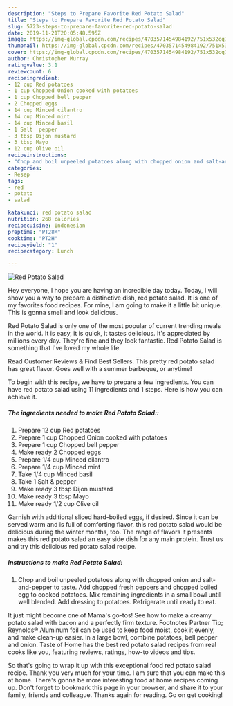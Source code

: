 ```yaml
---
description: "Steps to Prepare Favorite Red Potato Salad"
title: "Steps to Prepare Favorite Red Potato Salad"
slug: 5723-steps-to-prepare-favorite-red-potato-salad
date: 2019-11-21T20:05:48.595Z
image: https://img-global.cpcdn.com/recipes/4703571454984192/751x532cq70/red-potato-salad-recipe-main-photo.jpg
thumbnail: https://img-global.cpcdn.com/recipes/4703571454984192/751x532cq70/red-potato-salad-recipe-main-photo.jpg
cover: https://img-global.cpcdn.com/recipes/4703571454984192/751x532cq70/red-potato-salad-recipe-main-photo.jpg
author: Christopher Murray
ratingvalue: 3.1
reviewcount: 6
recipeingredient:
- 12 cup Red potatoes
- 1 cup Chopped Onion cooked with potatoes
- 1 cup Chopped bell pepper
- 2 Chopped eggs
- 14 cup Minced cilantro
- 14 cup Minced mint
- 14 cup Minced basil
- 1 Salt  pepper
- 3 tbsp Dijon mustard
- 3 tbsp Mayo
- 12 cup Olive oil
recipeinstructions:
- "Chop and boil unpeeled potatoes along with chopped onion and salt-and-pepper to taste. Add chopped fresh peppers and chopped boiled egg to cooked potatoes. Mix remaining ingredients in a small bowl until well blended. Add dressing to potatoes. Refrigerate until ready to eat."
categories:
- Resep
tags:
- red
- potato
- salad

katakunci: red potato salad
nutrition: 268 calories
recipecuisine: Indonesian
preptime: "PT28M"
cooktime: "PT2H"
recipeyield: "1"
recipecategory: Lunch

---
```



![Red Potato Salad](https://img-global.cpcdn.com/recipes/4703571454984192/751x532cq70/red-potato-salad-recipe-main-photo.jpg)

Hey everyone, I hope you are having an incredible day today. Today, I will show you a way to prepare a distinctive dish, red potato salad. It is one of my favorites food recipes. For mine, I am going to make it a little bit unique. This is gonna smell and look delicious.

Red Potato Salad is only one of the most popular of current trending meals in the world. It is easy, it is quick, it tastes delicious. It's appreciated by millions every day. They're fine and they look fantastic. Red Potato Salad is something that I've loved my whole life.

Read Customer Reviews &amp; Find Best Sellers. This pretty red potato salad has great flavor. Goes well with a summer barbeque, or anytime!


To begin with this recipe, we have to prepare a few ingredients. You can have red potato salad using 11 ingredients and 1 steps. Here is how you can achieve it.

##### The ingredients needed to make Red Potato Salad::

1. Prepare 12 cup Red potatoes
1. Prepare 1 cup Chopped Onion cooked with potatoes
1. Prepare 1 cup Chopped bell pepper
1. Make ready 2 Chopped eggs
1. Prepare 1/4 cup Minced cilantro
1. Prepare 1/4 cup Minced mint
1. Take 1/4 cup Minced basil
1. Take 1 Salt &amp; pepper
1. Make ready 3 tbsp Dijon mustard
1. Make ready 3 tbsp Mayo
1. Make ready 1/2 cup Olive oil


Garnish with additional sliced hard-boiled eggs, if desired. Since it can be served warm and is full of comforting flavor, this red potato salad would be delicious during the winter months, too. The range of flavors it presents makes this red potato salad an easy side dish for any main protein. Trust us and try this delicious red potato salad recipe. 

##### Instructions to make Red Potato Salad:

1. Chop and boil unpeeled potatoes along with chopped onion and salt-and-pepper to taste. Add chopped fresh peppers and chopped boiled egg to cooked potatoes. Mix remaining ingredients in a small bowl until well blended. Add dressing to potatoes. Refrigerate until ready to eat.


It just might become one of Mama&#39;s go-tos! See how to make a creamy potato salad with bacon and a perfectly firm texture. Footnotes Partner Tip; Reynolds® Aluminum foil can be used to keep food moist, cook it evenly, and make clean-up easier. In a large bowl, combine potatoes, bell pepper and onion. Taste of Home has the best red potato salad recipes from real cooks like you, featuring reviews, ratings, how-to videos and tips. 

So that's going to wrap it up with this exceptional food red potato salad recipe. Thank you very much for your time. I am sure that you can make this at home. There's gonna be more interesting food at home recipes coming up. Don't forget to bookmark this page in your browser, and share it to your family, friends and colleague. Thanks again for reading. Go on get cooking!
